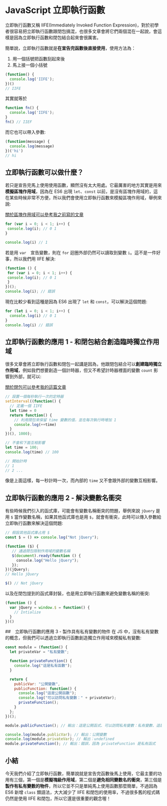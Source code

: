 # JavaScript 立即執行函數
立即執行函數又稱 IIFE(Immediately Invoked Function Expression)，對於初學者很容易把立即執行函數跟閉包搞混，也很多文章會將它們兩個混在一起說，會這樣是因為立即執行函數和閉包結合起來會很厲害。  

簡單說，立即執行函數就是**在宣告完函數後直接使用**，使用方法為：  
1. 用一個括號把函數刮起來後  
2. 馬上接一個小括號  

```js
(function() {
  console.log('IIFE');
})()
// IIFE
```
其實就等於

```js
function fn() {
  console.log('IIFE');
}
fn() // IIEF
```

而它也可以帶入參數:
```js
(function(message) {
  console.log(message)
})('hi')
// hi
```

## 立即執行函數可以做什麼？

若只是宣告完馬上使用使用函數，顯然沒有太大用處。它最厲害的地方其實是用來**模擬區塊作用域**，因為在 ES6 出現 `let`、`const` 以前，是沒有區塊作用域的，這在某些時候非常不方便，所以我們會使用立即執行函數來模擬區塊作用域，舉例來說:

[關於區塊作用域可以參考我之前寫的文章](https://thisweb.tech/javascript-block-scope-tdz/)

```js
for (var i = 0; i < 1; i++) { 
 console.log(i); // 0 1
}

console.log(i) // 1
```
若是用 `var`　宣告變數，則在 `for` 迴圈外部仍然可以讀取到變數 `i`。這不是一件好事，所以我們用 IIFE 解決:

```js
(function () { 
 for (var i = 0; i < 1; i++) { 
 console.log(i); // 0 1
 } 
})(); 
console.log(i); // 錯誤
```

現在比較少看到這種是因為 ES6 出現了 `let` 和 `const`，可以解決這個問題: 
```js
for (let i = 0; i < 1; i++) {
  console.log(i) // 0 1
}
console.log(i) // 錯誤
```

## 立即執行函數的應用 1 - 和閉包結合創造臨時獨立作用域
很多文章會將立即執行函數和閉包一起講是因為，他跟閉包結合可以**創建臨時獨立作用域**，例如我們想要創造一個計時器，但又不希望計時器裡面的變數 `count` 影響到外部，就可以:

[關於閉包可以參考我的這篇文章](https://thisweb.tech/javasrcipt-closure/)
```js
// 設置一個每秒執行一次的定時器
setInterval((function() {
  // 定義一個 IIFE
  let time = 0
  return function() {
    // 利用閉包來保留 time 變數的值，並在每次執行時增加 1
    console.log(++time)
  }
})(), 1000);

// 不會和下面互相影響
let time = 100;
console.log(time) // 100

// 開始計時
// 1
// 2 ...
```
像是上面這樣，每一秒計時一次，而內部的 `time` 又不會跟外部的變數互相影響。

## 立即執行函數的應用 2 - 解決變數名衝突
有些時候我們引入的函式庫，可能會有變數名稱衝突的問題，舉例來說 `jQuery` 是用 `$` 當作變數名稱，如果其他函式庫也是用 `$`，就會有衝突，此時可以傳入參數給立即執行函數來解決這個問題:

```js
// 假設其他函式庫占用 $
const $ = () => console.log("Not jQuery");

(function ($) {
   // 通過閉包限制作用域的變數名稱
   $(document).ready(function () {
     console.log("Hello jQuery");
   });
})(jQuery);
// Hello jQuery

$() // Not jQuery
```

以及在閉包提到的函式庫封裝，也是用立即執行函數來避免變數名稱的衝突:

```js
(function () {
  var jQuery = window.$ = function() {
    // Intialize
  }
})()
```

##　立即執行函數的應用 3 - 製作具有私有變數的物件
在 JS 中，沒有私有變數的概念，但我們可以透過立即執行函數創造獨立作用域來模擬私有變數:

```js
const module = (function() {
  let privateVar = "私有變數";

  function privateFunction() {
    console.log("這是私有函數");
  }

  return {
    publicVar: "公開變數",
    publicFunction: function() {
      console.log("這是公開函數");
      console.log("可以訪問私有變數：" + privateVar);
      privateFunction();
    }
  };
})();

module.publicFunction(); // 輸出：這是公開函式、可以訪問私有變數：私有變數、這是私有函數

console.log(module.publicVar); // 輸出：公開變數
console.log(module.privateVar); // 輸出：undefined
module.privateFunction(); // 輸出：錯誤，因為 privateFunction 是私有函式
```

## 小結
今天我們介紹了立即執行函數，簡單說就是宣告完函數後馬上使用，它最主要的功用有三個，第一個是**模擬塊級作用域**，第二個是**避免相同變數名的衝突**，第三個是**製作有私有變數的物件**，所以它並不只是單純馬上使用函數那麼簡單，不過因為 ES6 新增 `class` 類語法，大大減少了 IIFE 和閉包的使用率，不過很多舊的程式碼仍然是使用 IIFE 和閉包，所以它還是很重要的觀念喔！